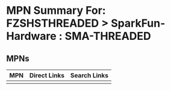 



# MPN Summary For: FZSHSTHREADED > SparkFun-Hardware : SMA-THREADED

## MPNs
  

|MPN|Direct Links|Search Links|
| :--- | :--- | :--- |
||||
